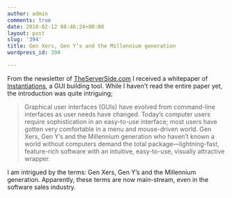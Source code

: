 ```yaml
---
author: admin
comments: true
date: 2010-02-12 08:46:24+00:00
layout: post
slug: '394'
title: Gen Xers, Gen Y’s and the Millennium generation
wordpress_id: 394

---
```


From the newsletter of [TheServerSide.com](http://www.theserverside.com/) I received a whitepaper of [Instantiations](http://www.instantiations.com/rcpdeveloper/index.html), a GUI building tool. While I haven't read the entire paper yet, the introduction was quite intriguing;



<blockquote>
Graphical user interfaces (GUIs) have evolved from command-line interfaces as user needs have changed. Today’s computer users require sophistication in an easy-to-use interface; most users have gotten very comfortable in a menu and mouse-driven world. Gen Xers, Gen Y’s and the Millennium generation who haven’t known a world without computers demand the total package—lightning-fast, feature-rich software with an intuitive, easy-to-use, visually attractive wrapper.</blockquote>



I am intrigued by the terms: Gen Xers, Gen Y’s and the Millennium generation. Apparently, these terms are now main-stream, even in the software sales industry.

